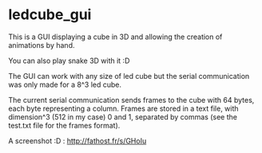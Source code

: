 ledcube_gui
===========

This is a GUI displaying a cube in 3D and allowing the creation of animations by hand.

You can also play snake 3D with it :D

The GUI can work with any size of led cube but the serial communication was only made for a 8^3 led cube.

The current serial communication sends frames to the cube with 64 bytes, each byte representing a column.
Frames are stored in a text file, with dimension^3 (512 in my case) 0 and 1, separated by commas (see the test.txt file for the frames format).

A screenshot :D : http://fathost.fr/s/GHoIu
